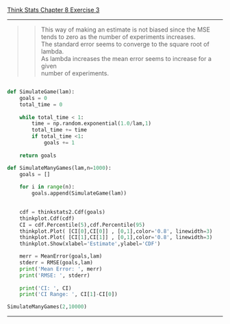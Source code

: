 [Think Stats Chapter 8 Exercise 3](http://greenteapress.com/thinkstats2/html/thinkstats2009.html#toc77)

---

>> This way of making an estimate is not biased since the MSE  
tends to zero as the number of experiments increases.  
The standard error seems to converge to the square root of  
lambda.  
As lambda increases the mean error seems to increase for a given  
number of experiments.

``` Python

def SimulateGame(lam):
    goals = 0
    total_time = 0
    
    while total_time < 1:
        time = np.random.exponential(1.0/lam,1)
        total_time += time
        if total_time <1:
            goals += 1
    
    return goals

def SimulateManyGames(lam,n=1000):
    goals = []
    
    for i in range(n):
        goals.append(SimulateGame(lam))
    

    cdf = thinkstats2.Cdf(goals)
    thinkplot.Cdf(cdf)
    CI = cdf.Percentile(5),cdf.Percentile(95)
    thinkplot.Plot( [CI[0],CI[0]] , [0,1],color='0.8', linewidth=3)
    thinkplot.Plot( [CI[1],CI[1]] , [0,1],color='0.8', linewidth=3)
    thinkplot.Show(xlabel='Estimate',ylabel='CDF')

    merr = MeanError(goals,lam)
    stderr = RMSE(goals,lam)
    print('Mean Error: ', merr)
    print('RMSE: ', stderr)
    
    print('CI: ', CI)
    print('CI Range: ', CI[1]-CI[0])

SimulateManyGames(2,10000)

```

---
